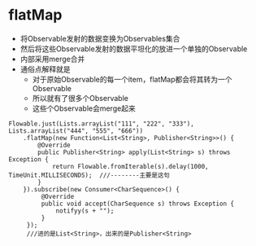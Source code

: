 # flatMap

- 将Observable发射的数据变换为Observables集合
- 然后将这些Observable发射的数据平坦化的放进一个单独的Observable
- 内部采用merge合并
- 通俗点解释就是
    - 对于原始Observable的每一个item，flatMap都会将其转为一个Observable
    - 所以就有了很多个Observable
    - 这些个Observable会merge起来

```
Flowable.just(Lists.arrayList("111", "222", "333"), Lists.arrayList("444", "555", "666"))
    .flatMap(new Function<List<String>, Publisher<String>>() {
        @Override
        public Publisher<String> apply(List<String> s) throws Exception {
            return Flowable.fromIterable(s).delay(1000, TimeUnit.MILLISECONDS);  ///--------主要是这句
        }
    }).subscribe(new Consumer<CharSequence>() {
         @Override
         public void accept(CharSequence s) throws Exception {
             notifyy(s + "");
         }
     });
     ///进的是List<String>，出来的是Publisher<String>
```